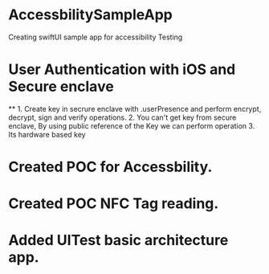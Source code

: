 # AccessbilitySampleApp
Creating swiftUI sample app for accessibility Testing 

# User Authentication with iOS and Secure enclave
 ** 1. Create key in secrure enclave with .userPresence and perform encrypt, decrypt, sign and verify operations.
  2. You can't get key from secure enclave, By using public reference of the Key we can perform operation
  3.  Its hardware based key
  
  
  
# Created POC for Accessbility.



# Created POC NFC Tag reading.
  
# Added UITest basic architecture app.
